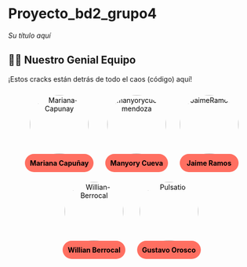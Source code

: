 # Proyecto_bd2_grupo4
<em> Su título aquí </em>

## 👩‍💻 Nuestro Genial Equipo

¡Estos cracks están detrás de todo el caos (código) aquí!

<div align="center">
  <div style="display: inline-block; margin: 10px;">
    <a href="https://github.com/Mariana-Capunay" style="text-decoration: none; color: #000;">
      <img src="https://github.com/Mariana-Capunay.png" width="120" height="120" alt="Mariana-Capunay" style="border-radius: 50%;">
      <div style="background-color: #ff6f61; border-radius: 30px; padding: 10px; text-align: center;">
        <b>Mariana Capuñay</b>
      </div>
    </a>
  </div>
  <div style="display: inline-block; margin: 10px;">
    <a href="https://github.com/manyorycuevamendoza" style="text-decoration: none; color: #000;">
      <img src="https://github.com/manyorycuevamendoza.png" width="120" height="120" alt="manyorycuevamendoza" style="border-radius: 50%;">
      <div style="background-color: #ff6f61; border-radius: 30px; padding: 10px; text-align: center;">
        <b>Manyory Cueva</b>
      </div>
    </a>
  </div>
<div style="display: inline-block; margin: 10px;">
    <a href="https://github.com/JaimeRamosT" style="text-decoration: none; color: #000;">
      <img src="https://github.com/JaimeRamosT.png" width="120" height="120" alt="JaimeRamosT" style="border-radius: 50%;">
      <div style="background-color: #ff6f61; border-radius: 30px; padding: 10px; text-align: center;">
        <b>Jaime Ramos</b>
      </div>
    </a>
  </div>
  <div style="display: inline-block; margin: 10px;">
    <a href="https://github.com/Willian-Berrocal" style="text-decoration: none; color: #000;">
      <img src="https://github.com/Willian-Berrocal.png" width="120" height="120" alt="Willian-Berrocal" style="border-radius: 50%;">
      <div style="background-color: #ff6f61; border-radius: 30px; padding: 10px; text-align: center;">
        <b>Willian Berrocal</b>
      </div>
    </a>
  </div>
    <div style="display: inline-block; margin: 10px;">
    <a href="https://github.com/Pulsatio" style="text-decoration: none; color: #000;">
      <img src="https://github.com/Pulsatio.png" width="120" height="120" alt="Pulsatio" style="border-radius: 50%;">
      <div style="background-color: #ff6f61; border-radius: 30px; padding: 10px; text-align: center;">
        <b>Gustavo Orosco</b>
      </div>
    </a>
  </div>
  
</div>

